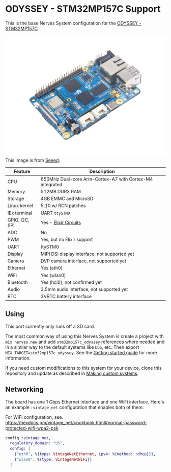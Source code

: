 # ODYSSEY - STM32MP157C Support

This is the base Nerves System configuration for the [ODYSSEY - STM32MP157C](https://www.seeedstudio.com/ODYSSEY-STM32MP157C-p-4464.html).

![ODYSSEY - STM32MP157C](assets/images/stm32mp157c_odyssey.png)
This image is from [Seeed](https://www.seeedstudio.com/ODYSSEY-STM32MP157C-p-4464.html).

| Feature              | Description                                                 |
| -------------------- | ----------------------------------------------------------- |
| CPU                  | 650MHz Dual-core Arm-Cortex-A7 with Cortex-M4 integrated    |
| Memory               | 512MB DDR3 RAM                                              |
| Storage              | 4GB EMMC and MicroSD                                        |
| Linux kernel         | 5.10 w/ RCN patches                                         |
| IEx terminal         | UART `ttySTM0`                                              |
| GPIO, I2C, SPI       | Yes - [Elixir Circuits](https://github.com/elixir-circuits) |
| ADC                  | No                                                          |
| PWM                  | Yes, but no Elixir support                                  |
| UART                 | ttySTM0                                                     |
| Display              | MIPI DSI display interface, not supported yet               |
| Camera               | DVP camera interface, not supported yet                     |
| Ethernet             | Yes (eth0)                                                  |
| WiFi                 | Yes (wlan0)                                                 |
| Bluetooth            | Yes (hci0), not confirmed yet                               |
| Audio                | 3.5mm audio interface, not supported yet                    |
| RTC                  | 3VRTC battery interface                                     |


## Using

This port currently only runs off a SD card.

The most common way of using this Nerves System is create a project with `mix
nerves.new` and add `stm32mp157c_odyssey` references where needed and in a similar way
to the default systems like `bbb`, etc. Then export `MIX_TARGET=stm32mp157c_odyssey`.
See the [Getting started guide](https://hexdocs.pm/nerves/getting-started.html#creating-a-new-nerves-app)
for more information.

If you need custom modifications to this system for your device, clone this
repository and update as described in [Making custom systems](https://hexdocs.pm/nerves/systems.html#customizing-your-own-nerves-system).


## Networking

The board has one 1 Gbps Ethernet interface and one WiFi interface. Here's an example `:vintage_net`
configuration that enables both of them:

For WiFi configuration, see. https://hexdocs.pm/vintage_net/cookbook.html#normal-password-protected-wifi-wpa2-psk

```elixir
config :vintage_net,
  regulatory_domain: "US",
  config: [
    {"eth0", %{type: VintageNetEthernet, ipv4: %{method: :dhcp}}},
    {"wlan0", %{type: VintageNetWiFi}}
  ]
```

